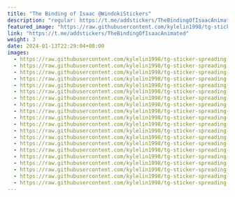 ```yaml
---
title: "The Binding of Isaac @WindokiStickers"
description: "regular: https://t.me/addstickers/TheBindingOfIsaacAnimated"
featured_image: "https://raw.githubusercontent.com/kylelin1998/tg-sticker-spreading-worldwide-images/main/img/e7893d6d-9de2-4028-9907-a46e9bbad6bc.jpg"
link: "https://t.me/addstickers/TheBindingOfIsaacAnimated"
weight: 3
date: 2024-01-13T22:29:04+08:00
images:
  - https://raw.githubusercontent.com/kylelin1998/tg-sticker-spreading-worldwide-images/main/img/e7893d6d-9de2-4028-9907-a46e9bbad6bc.jpg
  - https://raw.githubusercontent.com/kylelin1998/tg-sticker-spreading-worldwide-images/main/img/795c30c5-c34a-495e-8df1-8606f641a340.jpg
  - https://raw.githubusercontent.com/kylelin1998/tg-sticker-spreading-worldwide-images/main/img/7cf72753-3853-411a-856b-6751933df6cc.jpg
  - https://raw.githubusercontent.com/kylelin1998/tg-sticker-spreading-worldwide-images/main/img/05584d76-76fa-4b25-b28b-27b3b53dec66.jpg
  - https://raw.githubusercontent.com/kylelin1998/tg-sticker-spreading-worldwide-images/main/img/7d4cd0d1-be7c-47b7-8650-07dcda70196f.jpg
  - https://raw.githubusercontent.com/kylelin1998/tg-sticker-spreading-worldwide-images/main/img/293e182a-313f-49fe-8296-ffef2933d990.jpg
  - https://raw.githubusercontent.com/kylelin1998/tg-sticker-spreading-worldwide-images/main/img/b19fd22c-a6f8-4409-a4fc-bb5a7682f50e.jpg
  - https://raw.githubusercontent.com/kylelin1998/tg-sticker-spreading-worldwide-images/main/img/9942527f-b7c4-4f37-b594-3f81f75ecd85.jpg
  - https://raw.githubusercontent.com/kylelin1998/tg-sticker-spreading-worldwide-images/main/img/081e15aa-2b75-4c87-94c2-c1cab50c02e2.jpg
  - https://raw.githubusercontent.com/kylelin1998/tg-sticker-spreading-worldwide-images/main/img/f29778b6-8470-41ff-bcf0-49b527718943.jpg
  - https://raw.githubusercontent.com/kylelin1998/tg-sticker-spreading-worldwide-images/main/img/6db34cd3-8281-4e63-9305-f7e6adec1306.jpg
  - https://raw.githubusercontent.com/kylelin1998/tg-sticker-spreading-worldwide-images/main/img/28291021-2890-45a8-b668-a8b6a273e5f6.jpg
  - https://raw.githubusercontent.com/kylelin1998/tg-sticker-spreading-worldwide-images/main/img/33664450-14df-4a44-b0cb-03bfc5b49610.jpg
  - https://raw.githubusercontent.com/kylelin1998/tg-sticker-spreading-worldwide-images/main/img/991e0f22-cb29-4e8f-b52f-b3978b1b61af.jpg
  - https://raw.githubusercontent.com/kylelin1998/tg-sticker-spreading-worldwide-images/main/img/9e48bc6e-4a78-45e6-b95d-1e608f41524c.jpg
  - https://raw.githubusercontent.com/kylelin1998/tg-sticker-spreading-worldwide-images/main/img/c0d8f306-15b5-402e-906b-751e8753453e.jpg
  - https://raw.githubusercontent.com/kylelin1998/tg-sticker-spreading-worldwide-images/main/img/59f7bbb2-e4cc-4a27-b706-6e72c8909dc3.jpg
  - https://raw.githubusercontent.com/kylelin1998/tg-sticker-spreading-worldwide-images/main/img/78ef7057-db69-4124-b0d7-ae42eb9a0d3f.jpg
  - https://raw.githubusercontent.com/kylelin1998/tg-sticker-spreading-worldwide-images/main/img/84da317c-f600-46ea-a51c-d95138be6e08.jpg
  - https://raw.githubusercontent.com/kylelin1998/tg-sticker-spreading-worldwide-images/main/img/9cd60fb8-0386-476f-8592-a22558bee23d.jpg
---
```

